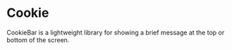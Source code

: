 Cookie
==============================================
CookieBar is a lightweight library for showing a brief message at the top or bottom of the screen.